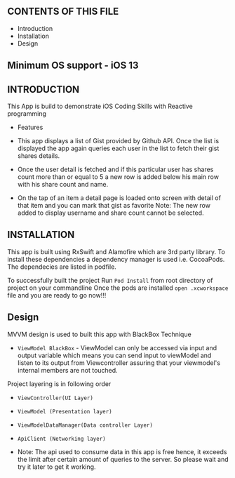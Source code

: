 CONTENTS OF THIS FILE
---------------------
 * Introduction
 * Installation
 * Design

## Minimum OS support - iOS 13

INTRODUCTION
------------

This App is build to demonstrate iOS Coding Skills with Reactive programming

* Features

* This app displays a list of Gist provided by Github API. Once the list is displayed the app again queries each user in the list to fetch their gist shares details.

* Once the user detail is fetched and if this particular user has shares count more than or equal to 5 a new row is added below his main row with his share count and name.

* On the tap of an item a detail page is loaded onto screen with detail of that item and you can mark that gist as favorite
Note: The new row added to display username and share count cannot be selected.

INSTALLATION
------------
This app is built using RxSwift and Alamofire which are 3rd party library.
To install these dependencies a dependency manager is used i.e. CocoaPods. 
The dependecies are listed in podfile.

To successfully built the project Run ```Pod Install``` from root directory of project on your commandline 
Once the pods are installed ```open .xcworkspace``` file and you are ready to go now!!!


Design
-----------

MVVM design is used to built this app with BlackBox Technique

*  ```ViewModel BlackBox``` - ViewModel can only be accessed via input and output variable which means you can send input to viewModel and listen to its output from Viewcontroller assuring that your viewmodel's internal members are not touched.

 Project layering is in following order
 *  ```ViewController(UI Layer)```
 *  ```ViewModel (Presentation layer)```
 *  ```ViewModelDataManager(Data controller Layer)``` 
 *  ```ApiClient (Networking layer)``` 
    
* Note: The api used to consume data in this app is free hence, it exceeds the limit after certain amount of queries to the server. So please wait and try it later to get it working.
